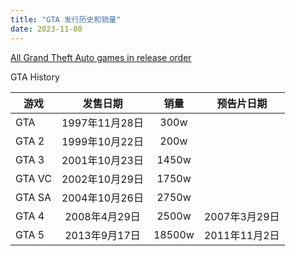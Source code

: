 ```yaml
---
title: "GTA 发行历史和销量"
date: 2023-11-08
---
```


[All Grand Theft Auto games in release order](https://dotesports.com/gta/news/all-grand-theft-auto-games-in-release-order)

GTA History


| 游戏     | 发售日期         | 销量     | 预告片日期       |
|----------|:---------------:|:--------:|:-------:|
| GTA      | 1997年11月28日  |    300w   |     | 
| GTA 2    | 1999年10月22日  |   200w    |     | 
| GTA 3    | 2001年10月23日  |   1450w   |     | 
| GTA VC   | 2002年10月29日  |   1750w   |     | 
| GTA SA   | 2004年10月26日  |   2750w   |     |
| GTA 4    | 2008年4月29日   |   2500w   | 2007年3月29日   |
| GTA 5    | 2013年9月17日   |   18500w  | 2011年11月2日   |